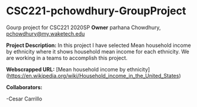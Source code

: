 # CSC221-pchowdhury-GroupProject
Gourp project for CSC221 2020SP
__Owner__ parhana Chowdhury, pchowdhury@my.waketech.edu

__Project Description:__ In this project I have selected Mean household income by ethnicity where it shows household mean income for each ethnicity. We are working in a teams to accomplish this project. 

__Webscrapped URL:__ [Mean household income by ethnicity] (https://en.wikipedia.org/wiki/Household_income_in_the_United_States)

__Collaborators:__

-Cesar Carrillo
